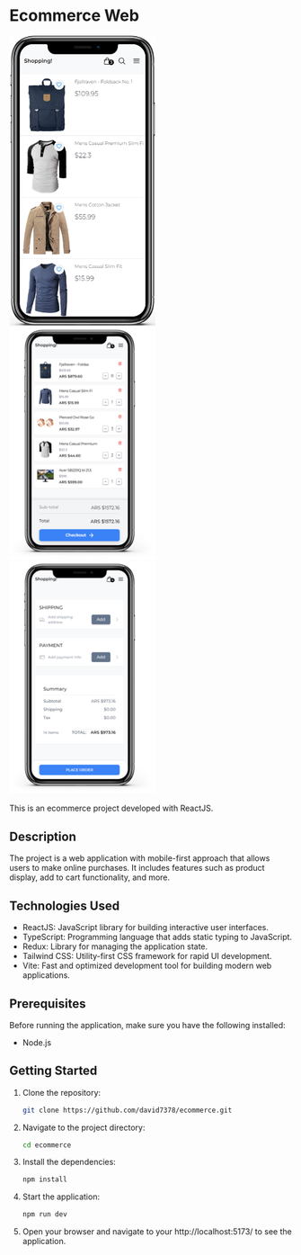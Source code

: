 # Ecommerce Web

<img src="/src/assets/home.png" alt="home-app" width="260px">
<img src="/src/assets/ecommerce.png" alt="ecommerce-app" width="260px">
<img src="/src/assets/checkout.png" alt="checkout-app" width="260px">

This is an ecommerce project developed with ReactJS.

## Description

The project is a web application with mobile-first approach that allows users to make online purchases. It includes features such as product display, add to cart functionality, and more.

## Technologies Used

- ReactJS: JavaScript library for building interactive user interfaces.
- TypeScript: Programming language that adds static typing to JavaScript.
- Redux: Library for managing the application state.
- Tailwind CSS: Utility-first CSS framework for rapid UI development.
- Vite: Fast and optimized development tool for building modern web applications.

## Prerequisites

Before running the application, make sure you have the following installed:

- Node.js

## Getting Started

1. Clone the repository:

   ```bash
   git clone https://github.com/david7378/ecommerce.git

   ```

2. Navigate to the project directory:

   ```bash
   cd ecommerce

   ```

3. Install the dependencies:

   ```bash
   npm install

   ```

4. Start the application:

   ```bash
   npm run dev

   ```

5. Open your browser and navigate to your http://localhost:5173/ to see the application.
